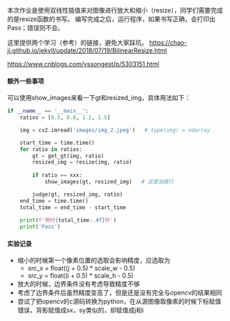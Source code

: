 本次作业是使用双线性插值来对图像进行放大和缩小（resize），同学们需要完成的是resize函数的书写。
编写完成之后，运行程序，如果书写正确，会打印出Pass；错误则不会。

这里提供两个学习（参考）的链接，避免大家踩坑。
<https://chao-ji.github.io/jekyll/update/2018/07/19/BilinearResize.html>

<https://www.cnblogs.com/yssongest/p/5303151.html>

#### 额外一些事项

可以使用show_images来看一下gt和resized_img，具体用法如下：

```python
if __name__ == '__main__':
    ratios = [0.5, 0.8, 1.2, 1.5]

    img = cv2.imread('images/img_2.jpeg')   # type(img) = ndarray

    start_time = time.time()
    for ratio in ratios:
        gt = get_gt(img, ratio)
        resized_img = resize(img, ratio)
        
        if ratio == xxx:
        	show_images(gt, resized_img)   # 这里加就行

        judge(gt, resized_img, ratio)
    end_time = time.time()
    total_time = end_time - start_time
    
    print(f'用时{total_time:.4f}秒')
    print('Pass')
```
#### 实验记录

- 缩小的时候第一个像素位置的选取会影响精度，应选取为
  - src_x = float((j + 0.5) * scale_w - 0.5)
  - src_y = float((i + 0.5) * scale_h - 0.5)
- 放大的时候，边界条件没有考虑导致精度不够
- 考虑了边界条件后虽然精度变高了，但是还是没有完全与opencv的结果相同
- 尝试了把opencv的c源码转换为python，在从源图像取像素的时候下标赋值错误，背影赋值成sx，sy类似的，却赋值成j和i
